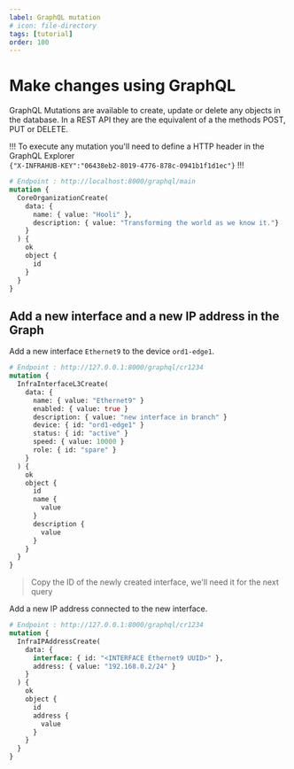 ```yaml
---
label: GraphQL mutation
# icon: file-directory
tags: [tutorial]
order: 100
---
```


# Make changes using GraphQL

GraphQL Mutations are available to create, update or delete any objects in the database. In a REST API they are the equivalent of a the methods POST, PUT or DELETE.

!!!
To execute any mutation you'll need to define a HTTP header in the GraphQL Explorer  
`{"X-INFRAHUB-KEY":"06438eb2-8019-4776-878c-0941b1f1d1ec"}`
!!!

```graphql # Create a new organization
# Endpoint : http://localhost:8000/graphql/main
mutation {
  CoreOrganizationCreate(
    data: {
      name: { value: "Hooli" },
      description: { value: "Transforming the world as we know it."}
    }
  ) {
    ok
    object {
      id
    }
  }
}
```

## Add a new interface and a new IP address in the Graph

Add a new interface `Ethernet9` to the device `ord1-edge1`.

```graphql
# Endpoint : http://127.0.0.1:8000/graphql/cr1234
mutation {
  InfraInterfaceL3Create(
    data: {
      name: { value: "Ethernet9" }
      enabled: { value: true }
      description: { value: "new interface in branch" }
      device: { id: "ord1-edge1" }
      status: { id: "active" }
      speed: { value: 10000 }
      role: { id: "spare" }
    }
  ) {
    ok
    object {
      id
      name {
        value
      }
      description {
        value
      }
    }
  }
}
```

> Copy the ID of the newly created interface, we'll need it for the next query

Add a new IP address connected to the new interface.

```graphql
# Endpoint : http://127.0.0.1:8000/graphql/cr1234
mutation {
  InfraIPAddressCreate(
    data: {
      interface: { id: "<INTERFACE Ethernet9 UUID>" },
      address: { value: "192.168.0.2/24" }
    }
  ) {
    ok
    object {
      id
      address {
        value
      }
    }
  }
}
```

